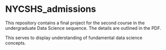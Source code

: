 # NYCSHS_admissions
This repository contains a final project for the second course in the undergraduate Data Science sequence. The details are outlined in the PDF. 

This serves to display understanding of fundamental data science concepts. 
